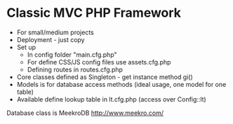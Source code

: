 # Classic MVC PHP Framework

* For small/medium projects
* Deployment - just copy
* Set up
    * In config folder "main.cfg.php"
    * For define CSS/JS config files use assets.cfg.php
    * Defining routes in routes.cfg.php
* Core classes defined as Singleton - get instance method gi()
* Models is for database access methods (ideal usage, one model for one table)
* Available define lookup table in lt.cfg.php (access over Config::lt)

Database class is MeekroDB http://www.meekro.com/
